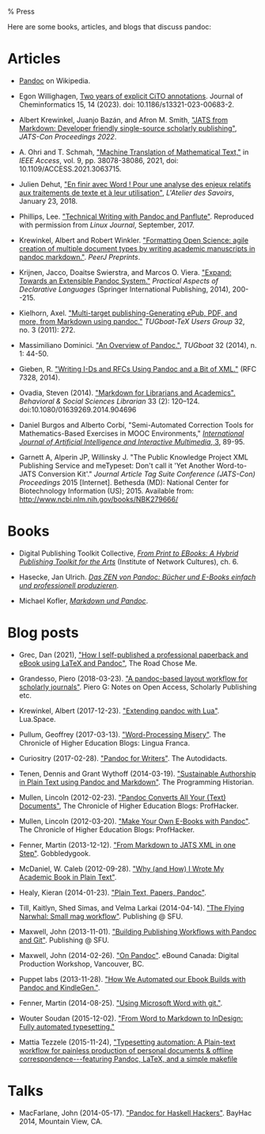 % Press

Here are some books, articles, and blogs that discuss pandoc:

# Articles

- [Pandoc](http://en.wikipedia.org/wiki/Pandoc) on Wikipedia.

- Egon Willighagen, [Two years of explicit CiTO
  annotations](https://doi.org/10.1186/s13321-023-00683-2).
  Journal of Cheminformatics 15, 14 (2023). doi:
  10.1186/s13321-023-00683-2.

- Albert Krewinkel, Juanjo Bazán, and Afron M. Smith,
  ["JATS from Markdown: Developer friendly single-source
  scholarly
  publishing"](https://www.ncbi.nlm.nih.gov/books/NBK579698/),
  *JATS-Con Proceedings 2022*.

- A. Ohri and T. Schmah, ["Machine Translation of Mathematical
  Text,"](https://doi.org/10.1109/ACCESS.2021.3063715) in
  *IEEE Access*, vol. 9, pp. 38078-38086, 2021,
  doi: 10.1109/ACCESS.2021.3063715.

- Julien Dehut, ["En finir avec Word ! Pour une analyse des
  enjeux relatifs aux traitements de texte et à leur
  utilisation"](https://eriac.hypotheses.org/80),
  *L'Atelier des Savoirs*, January 23, 2018.

- Phillips, Lee.  ["Technical Writing with Pandoc and
  Panflute"](https://lee-phillips.org/panflute-gnuplot/).
  Reproduced with permission from *Linux Journal*, September, 2017.

- Krewinkel, Albert and Robert Winkler.  ["Formatting Open
  Science: agile creation of multiple document types by writing
  academic manuscripts in pandoc
  markdown."](https://peerj.com/preprints/2648/).
  *PeerJ Preprints*.

- Krijnen, Jacco, Doaitse Swierstra, and Marcos O. Viera. ["Expand:
  Towards an Extensible Pandoc
  System."](http://dx.doi.org/10.1007/978-3-319-04132-2_14)
  *Practical Aspects of Declarative Languages* (Springer International
  Publishing, 2014), 200--215.

- Kielhorn, Axel. ["Multi-target publishing-Generating ePub, PDF, and
  more, from Markdown using
  pandoc."](https://www.tug.org/TUGboat/tb32-3/tb102kielhorn.pdf)
  *TUGboat-TeX Users Group* 32, no. 3 (2011): 272.

- Massimiliano Dominici. ["An Overview of Pandoc."](http://www.dw.tug.org/TUGboat/tb35-1/tb109dominici.pdf),
  *TUGboat* 32 (2014), n. 1: 44-50.

- Gieben, R. ["Writing I-Ds and RFCs Using Pandoc and a Bit of
  XML."](https://tools.ietf.org/html/rfc7328.html) (RFC 7328, 2014).

- Ovadia, Steven (2014). ["Markdown for Librarians and
  Academics".](http://www.tandfonline.com/doi/pdf/10.1080/01639269.2014.904696)
  *Behavioral & Social Sciences Librarian* 33 (2): 120–124.
  doi:10.1080/01639269.2014.904696

- Daniel Burgos and Alberto Corbí, "Semi-Automated Correction Tools for
  Mathematics-Based Exercises in MOOC Environments,"
  [*International Journal of Artificial Intelligence and Interactive Multimedia*,
  3](http://www.ijimai.org/journal/sites/default/files/journals/IJIMAI20153_3.pdf), 89-95.

- Garnett A, Alperin JP, Willinsky J. "The Public Knowledge Project XML
  Publishing Service and meTypeset: Don't call it 'Yet Another
  Word-to-JATS Conversion Kit'." *Journal Article Tag Suite
  Conference (JATS-Con) Proceedings* 2015 [Internet]. Bethesda (MD):
  National Center for Biotechnology Information (US); 2015. Available
  from: <http://www.ncbi.nlm.nih.gov/books/NBK279666/>

# Books

- Digital Publishing Toolkit Collective,
  [*From Print to EBooks: A Hybrid Publishing Toolkit for the Arts*](http://networkcultures.org/blog/publication/from-print-to-ebooks-a-hybrid-publishing-toolkit-for-the-arts/)
  (Institute of Network Cultures), ch. 6.

- Hasecke, Jan Ulrich. [*Das ZEN von Pandoc: Bücher und E-Books einfach
und professionell
produzieren*](http://www.amazon.com/Das-ZEN-von-Pandoc-professionell-ebook/dp/B00TQ55D34).

- Michael Kofler,
  [*Markdown und
  Pandoc*](http://www.amazon.com/Markdown-Pandoc-German-Michael-Kofler-ebook/dp/B00CX7HIOO/ref=sr_1_1?ie=UTF8&qid=1424543894&sr=8-1&keywords=pandoc).

# Blog posts

- Grec, Dan (2021), ["How I self-published a professional paperback and
  eBook using LaTeX and
  Pandoc"](http://theroadchoseme.com/how-i-self-published-a-professional-paperback-and-ebook-using-latex-and-pandoc),
  The Road Chose Me.

- Grandesso, Piero (2018-03-23). ["A pandoc-based layout workflow for
  scholarly journals"](http://pierog.it/en/2018/03/markdown-workflow/).
  Piero G: Notes on Open Access, Scholarly Publishing etc.

- Krewinkel, Albert (2017-12-23). ["Extending pandoc with
  Lua"](http://lua.space/general/extending-pandoc-with-lua).
  Lua.Space.

- Pullum, Geoffrey (2017-03-13).  ["Word-Processing
  Misery"](http://www.chronicle.com/blogs/linguafranca/2017/03/13/word-processing-hell/).
  The Chronicle of Higher Education Blogs: Lingua Franca.

- Curiositry (2017-02-28).  ["Pandoc for
  Writers"](http://www.autodidacts.io/convert-markdown-to-standard-manuscript-format-odts-docs-and-pdfs-with-pandoc/).
  The Autodidacts.

- Tenen, Dennis and Grant Wythoff (2014-03-19). ["Sustainable Authorship
  in Plain Text using Pandoc and Markdown"](http://programminghistorian.org/lessons/sustainable-authorship-in-plain-text-using-pandoc-and-markdown). The Programming
  Historian.

- Mullen, Lincoln (2012-02-23). ["Pandoc Converts All Your (Text)
   Documents"](http://chronicle.com/blogs/profhacker/pandoc-converts-all-your-text-documents/38700), The Chronicle of Higher Education Blogs: ProfHacker.

- Mullen, Lincoln (2012-03-20). ["Make Your Own E-Books with
  Pandoc"](http://chronicle.com/blogs/profhacker/make-your-own-e-books-with-pandoc/39067). The Chronicle of Higher Education Blogs: ProfHacker.

- Fenner, Martin (2013-12-12). ["From Markdown to JATS XML in one
  Step"](http://blog.martinfenner.org/2013/12/12/from-markdown-to-jats-xml-in-one-step/). Gobbledygook.

- McDaniel, W. Caleb (2012-09-28). ["Why (and How) I Wrote My Academic
  Book in Plain Text"](http://wcm1.web.rice.edu/my-academic-book-in-plain-text.html).

- Healy, Kieran (2014-01-23). ["Plain Text, Papers, Pandoc"](http://kieranhealy.org/blog/archives/2014/01/23/plain-text/).

- Till, Kaitlyn, Shed Simas, and Velma Larkai (2014-04-14). ["The Flying
  Narwhal: Small mag workflow"](http://tkbr.ccsp.sfu.ca/mpub/2014/04/14/the-flying-narwhal-small-mag-workflow/#more-639). Publishing @ SFU.

- Maxwell, John (2013-11-01). ["Building Publishing Workflows with
 Pandoc and Git"](http://www.ccsp.sfu.ca/2013/11/building-publishing-workflows-with-pandoc-and-git/). Publishing @ SFU.

- Maxwell, John (2014-02-26). ["On Pandoc"](http://tkbr.ccsp.sfu.ca:5001/Slides/On%20Pandoc). eBound Canada: Digital Production Workshop, Vancouver, BC.

- Puppet labs (2013-11-28).
  ["How We Automated our Ebook Builds with Pandoc and KindleGen."](http://puppetlabs.com/blog/automated-ebook-generation-convert-markdown-epub-mobi-pandoc-kindlegen).

- Fenner, Martin (2014-08-25).
  ["Using Microsoft Word with
  git."](http://blog.martinfenner.org/2014/08/25/using-microsoft-word-with-git/).

- Wouter Soudan (2015-12-02). ["From Word to Markdown to InDesign: 
   Fully automated typesetting."](http://rhythmus.be/md2indd/)

- Mattia Tezzele (2015-11-24), ["Typesetting automation: A Plain-text workflow for painless
  production of personal documents & offline
  correspondence---featuring Pandoc, LaTeX, and a simple
  makefile](http://mrzool.cc/writing/typesetting-automation/)

# Talks

- MacFarlane, John (2014-05-17). ["Pandoc for Haskell Hackers"](http://johnmacfarlane.net/BayHac2014/#/). BayHac 2014, Mountain View, CA.


